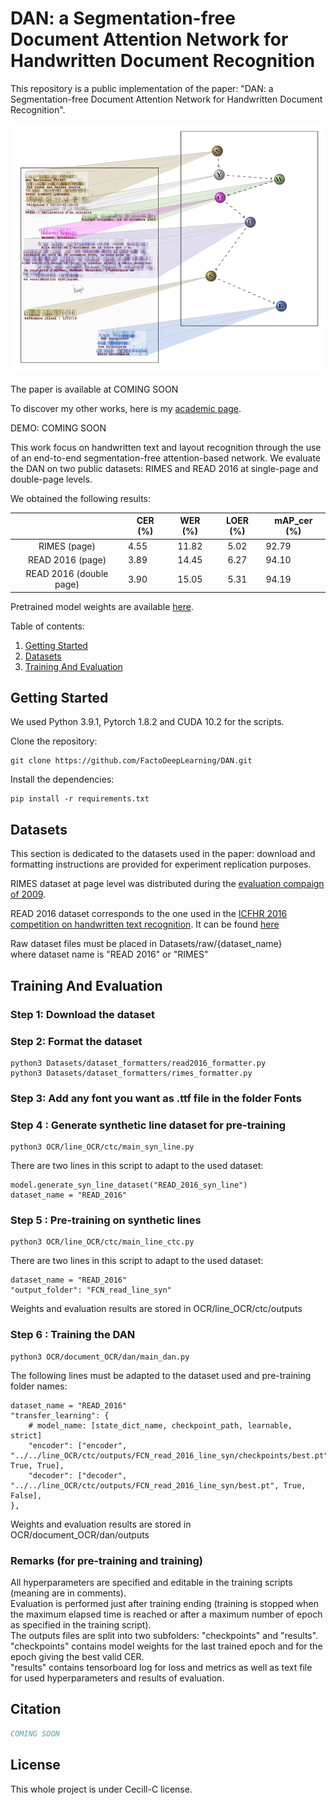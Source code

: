 # DAN: a Segmentation-free Document Attention Network for Handwritten Document Recognition
This repository is a public implementation of the paper: "DAN: a Segmentation-free Document Attention Network for Handwritten Document Recognition".

![Prediction visualization](visual.png)

The paper is available at COMING SOON

To discover my other works, here is my [academic page](https://factodeeplearning.github.io/).

DEMO: COMING SOON

This work focus on handwritten text and layout recognition through the use of an end-to-end segmentation-free attention-based network.
We evaluate the DAN on two public datasets: RIMES and READ 2016 at single-page and double-page levels.

We obtained the following results:

|                         | CER (%) | WER (%) | LOER (%) | mAP_cer (%) |
|:-----------------------:|---------|:-------:|:--------:|-------------|
|       RIMES (page)      | 4.55    |  11.82  |   5.02   | 92.79       |
|     READ 2016 (page)    | 3.89    |  14.45  |   6.27   | 94.10       |
| READ 2016 (double page) | 3.90    |  15.05  |   5.31   | 94.19       |


Pretrained model weights are available [here](https://git.litislab.fr/dcoquenet/dan).

Table of contents:
1. [Getting Started](#Getting-Started)
2. [Datasets](#Datasets)
3. [Training And Evaluation](#Training-and-evaluation)

## Getting Started
We used Python 3.9.1, Pytorch 1.8.2 and CUDA 10.2 for the scripts.

Clone the repository:

```
git clone https://github.com/FactoDeepLearning/DAN.git
```

Install the dependencies:

```
pip install -r requirements.txt
```


## Datasets
This section is dedicated to the datasets used in the paper: download and formatting instructions are provided 
for experiment replication purposes.

RIMES dataset at page level was distributed during the [evaluation compaign of 2009](https://ieeexplore.ieee.org/document/5277557).

READ 2016 dataset corresponds to the one used in the [ICFHR 2016 competition on handwritten text recognition](https://ieeexplore.ieee.org/document/7814136).
It can be found [here](https://zenodo.org/record/1164045#.YiINkBvjKEA)

Raw dataset files must be placed in Datasets/raw/{dataset_name} \
where dataset name is "READ 2016" or "RIMES"

## Training And Evaluation
### Step 1: Download the dataset

### Step 2: Format the dataset
```
python3 Datasets/dataset_formatters/read2016_formatter.py
python3 Datasets/dataset_formatters/rimes_formatter.py
```

### Step 3: Add any font you want as .ttf file in the folder Fonts

### Step 4 : Generate synthetic line dataset for pre-training
```
python3 OCR/line_OCR/ctc/main_syn_line.py
```
There are two lines in this script to adapt to the used dataset:
```
model.generate_syn_line_dataset("READ_2016_syn_line")
dataset_name = "READ_2016"
```

### Step 5 : Pre-training on synthetic lines
```
python3 OCR/line_OCR/ctc/main_line_ctc.py
```
There are two lines in this script to adapt to the used dataset:
```
dataset_name = "READ_2016"
"output_folder": "FCN_read_line_syn"
```
Weights and evaluation results are stored in OCR/line_OCR/ctc/outputs

### Step 6 : Training the DAN
```
python3 OCR/document_OCR/dan/main_dan.py
```
The following lines must be adapted to the dataset used and pre-training folder names:
```
dataset_name = "READ_2016"
"transfer_learning": {
    # model_name: [state_dict_name, checkpoint_path, learnable, strict]
    "encoder": ["encoder", "../../line_OCR/ctc/outputs/FCN_read_2016_line_syn/checkpoints/best.pt", True, True],
    "decoder": ["decoder", "../../line_OCR/ctc/outputs/FCN_read_2016_line_syn/best.pt", True, False],
},
```

Weights and evaluation results are stored in OCR/document_OCR/dan/outputs


### Remarks (for pre-training and training)
All hyperparameters are specified and editable in the training scripts (meaning are in comments).\
Evaluation is performed just after training ending (training is stopped when the maximum elapsed time is reached or after a maximum number of epoch as specified in the training script).\
The outputs files are split into two subfolders: "checkpoints" and "results". \
"checkpoints" contains model weights for the last trained epoch and for the epoch giving the best valid CER. \
"results" contains tensorboard log for loss and metrics as well as text file for used hyperparameters and results of evaluation.
## Citation

```bibtex
COMING SOON
```

## License

This whole project is under Cecill-C license.
